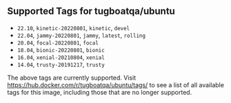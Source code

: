 ## Supported Tags for tugboatqa/ubuntu

* `22.10`, `kinetic-20220801`, `kinetic`, `devel`
* `22.04`, `jammy-20220801`, `jammy`, `latest`, `rolling`
* `20.04`, `focal-20220801`, `focal`
* `18.04`, `bionic-20220801`, `bionic`
* `16.04`, `xenial-20210804`, `xenial`
* `14.04`, `trusty-20191217`, `trusty`

The above tags are currently supported. Visit https://hub.docker.com/r/tugboatqa/ubuntu/tags/ to see a list of all available tags for this image, including those that are no longer supported.

